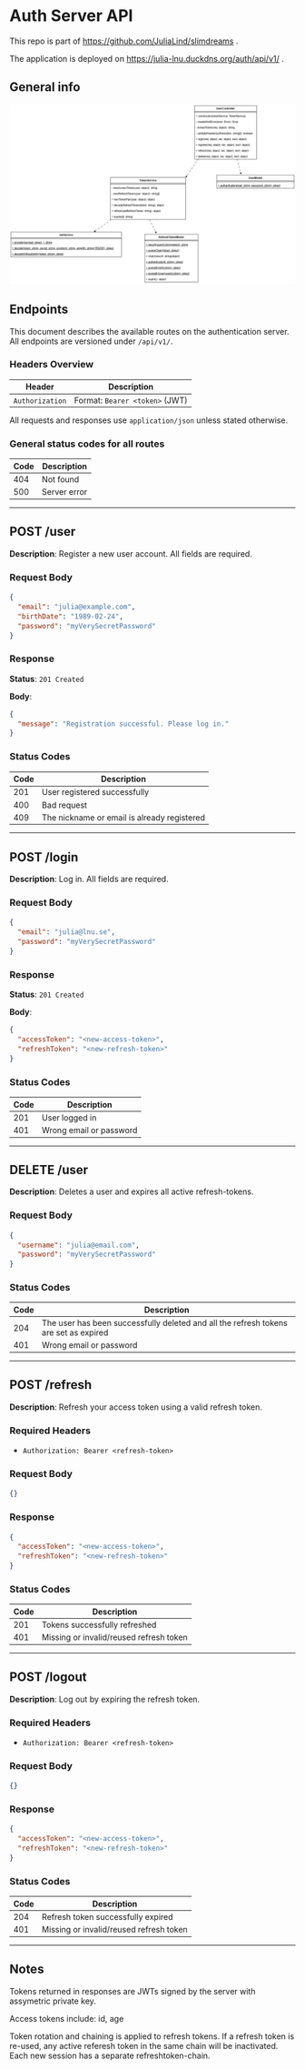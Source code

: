 # Auth Server API

This repo is part of https://github.com/JuliaLind/slimdreams .

The application is deployed on https://julia-lnu.duckdns.org/auth/api/v1/ .


## General info

![Class diagram](.readme/class_diagram.drawio.png)

## Endpoints

This document describes the available routes on the authentication server. All endpoints are versioned under `/api/v1/`.

### Headers Overview

| Header           | Description                                |
|------------------|--------------------------------------------|
| `Authorization`  |Format: `Bearer <token>` (JWT) |

All requests and responses use `application/json` unless stated otherwise.

### General status codes for all routes

| Code | Description                          |
|------|--------------------------------------|
| 404  | Not found        |
| 500  | Server error |


---

## POST /user

**Description**: Register a new user account. All fields are required.


### Request Body

```json
{
  "email": "julia@example.com",
  "birthDate": "1989-02-24",
  "password": "myVerySecretPassword"
}
```

### Response

**Status**: `201 Created`


**Body**:

```json
{
  "message": "Registration successful. Please log in."
}
```

### Status Codes

| Code | Description                          |
|------|--------------------------------------|
| 201  | User registered successfully         |
| 400  | Bad request |
| 409  | The nickname or email is already registered |

---

## POST /login

**Description**: Log in. All fields are required.

### Request Body

```json
{
  "email": "julia@lnu.se",
  "password": "myVerySecretPassword"
}
```

### Response

**Status**: `201 Created`


**Body**:

```json
{
  "accessToken": "<new-access-token>",
  "refreshToken": "<new-refresh-token>"
}
```

### Status Codes

| Code | Description                          |
|------|--------------------------------------|
| 201  | User logged in |
| 401  | Wrong email or password |

---

## DELETE /user

**Description**: Deletes a user and expires all active refresh-tokens.


### Request Body

```json
{
  "username": "julia@email.com",
  "password": "myVerySecretPassword"
}
```


### Status Codes

| Code | Description                          |
|------|--------------------------------------|
| 204  | The user has been successfully deleted and all the refresh tokens are set as expired        |
| 401  | Wrong email or password|

---

## POST /refresh

**Description**: Refresh your access token using a valid refresh token.

### Required Headers

- `Authorization: Bearer <refresh-token>`

### Request Body

```json
{}
```

### Response

```json
{
  "accessToken": "<new-access-token>",
  "refreshToken": "<new-refresh-token>"
}
```

### Status Codes

| Code | Description                          |
|------|--------------------------------------|
| 201  | Tokens successfully refreshed        |
| 401  | Missing or invalid/reused refresh token |

---


## POST /logout

**Description**: Log out by expiring the refresh token.

### Required Headers

- `Authorization: Bearer <refresh-token>`

### Request Body

```json
{}
```

### Response

```json
{
  "accessToken": "<new-access-token>",
  "refreshToken": "<new-refresh-token>"
}
```

### Status Codes

| Code | Description                          |
|------|--------------------------------------|
| 204  | Refresh token successfully expired        |
| 401  | Missing or invalid/reused refresh token |

---

## Notes

Tokens returned in responses are JWTs signed by the server with assymetric private key.

Access tokens include:
  id,
  age

Token rotation and chaining is applied to refresh tokens. If a refresh token is re-used, any active referesh token in the same chain will be inactivated. Each new session has a separate refreshtoken-chain.

